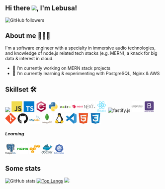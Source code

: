 ## Hi there <img src="https://raw.githubusercontent.com/MartinHeinz/MartinHeinz/master/wave.gif" width="25px">, I'm Lebusa!

![GitHub followers](https://img.shields.io/github/followers/lebusa?style=social)

## About me 👨🏽‍💻    

I'm a software engineer with a specialty in immersive audio technologies, and knowledge of node.js related tech stacks (e.g. MERN), a knack for big data & interest in cloud.

- 🔭 I’m currently working on MERN stack projects
- 🌱 I’m currently learning & experimenting with PostgreSQL, Nginx & AWS



## Skillset 🛠️
<img src="https://img.icons8.com/ios/35/000000/audio-wave--v2.png"/> <img src="https://github.com/devicons/devicon/blob/master/icons/javascript/javascript-original.svg" alt="JavaScript"  height="35" /> <img src="https://github.com/devicons/devicon/blob/master/icons/typescript/typescript-original.svg" alt="TypeScript"  height="35" /> <img src="https://github.com/devicons/devicon/blob/master/icons/cplusplus/cplusplus-original.svg" alt="C++"  height="35" />  <img src="https://github.com/devicons/devicon/blob/master/icons/python/python-original.svg" alt="Python"  height="35" /> <img src="https://github.com/devicons/devicon/blob/master/icons/nodejs/nodejs-original-wordmark.svg" alt="Node.js"  height="35" /> <img src="https://github.com/devicons/devicon/blob/master/icons/nestjs/nestjs-plain-wordmark.svg" alt="nestjs" height="35" />  <img src="https://github.com/devicons/devicon/blob/master/icons/nextjs/nextjs-original-wordmark.svg" alt="nextjs" height="35" /> <img src="https://github.com/devicons/devicon/blob/master/icons/react/react-original-wordmark.svg" alt="React.js"  height="35" /> <img src="https://seeklogo.com/images/F/fastify-logo-4FA5E177B6-seeklogo.com.png" alt="fastify.js" height="35" /> <img src="https://github.com/devicons/devicon/blob/master/icons/express/express-original-wordmark.svg" alt="express" height="35" />  <img src="https://github.com/devicons/devicon/blob/master/icons/bootstrap/bootstrap-plain-wordmark.svg" alt="bootstrap" height="35" />   <img src="https://github.com/devicons/devicon/blob/master/icons/git/git-original.svg" alt="git" height="35" />  <img src="https://github.com/devicons/devicon/blob/master/icons/github/github-original.svg" alt="github" height="35" /> <img src="https://github.com/devicons/devicon/blob/master/icons/mysql/mysql-original-wordmark.svg" alt="mysql" height="35" /> <img src="https://github.com/devicons/devicon/blob/master/icons/mongodb/mongodb-original-wordmark.svg" alt="mongodb" height="35" /> <img src="https://github.com/devicons/devicon/blob/master/icons/linux/linux-original.svg" alt="linux" height="35" />  <img src="https://github.com/devicons/devicon/blob/master/icons/vscode/vscode-original.svg" alt="vscode" height="35" /> <img src="https://github.com/devicons/devicon/blob/master/icons/html5/html5-original.svg" alt="html5" height="35" /> <img src="https://github.com/devicons/devicon/blob/master/icons/css3/css3-original.svg" alt="css3" height="35" /> 



##### Learning
<img src="https://github.com/devicons/devicon/blob/master/icons/postgresql/postgresql-original-wordmark.svg" alt="postgresql" height="35" /> <img src="https://github.com/devicons/devicon/blob/master/icons/nginx/nginx-original.svg" alt="nginx" height="35" /> <img src="https://github.com/devicons/devicon/blob/master/icons/amazonwebservices/amazonwebservices-original.svg" alt="AWS" height="35" /> <img src="https://github.com/devicons/devicon/blob/master/icons/docker/docker-original-wordmark.svg" alt="docker" height="35" /> <img src="https://github.com/devicons/devicon/blob/master/icons/kubernetes/kubernetes-plain-wordmark.svg" alt="kubernetes" height="35" /> 


## Some stats

![GitHub stats](https://github-readme-stats.vercel.app/api?username=lebusa&show_icons=true&title_color=000000) [![Top Langs](https://github-readme-stats.vercel.app/api/top-langs/?username=lebusa&layout=compact)](https://github.com/lebusa/github-readme-stats) <img src="https://c.tenor.com/IoooQf-AFnUAAAAM/code-programmer.gif" height="100" />


<!--
**lebusa/lebusa** is a ✨ _special_ ✨ repository because its `README.md` (this file) appears on your GitHub profile.

Here are some ideas to get you started:

- 🔭 I’m currently working on ...
- 🌱 I’m currently learning ...
- 👯 I’m looking to collaborate on ...
- 🤔 I’m looking for help with ...
- 💬 Ask me about ...
- 📫 How to reach me: ...
- 😄 Pronouns: ...
- ⚡ Fun fact: ...
-->


